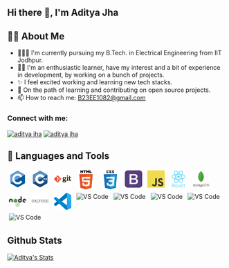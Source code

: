 ## Hi there 👋, I'm Aditya Jha

## 🙋‍♂️ About Me
- 👨🏼‍🎓 I'm currently pursuing my B.Tech. in Electrical Engineering from IIT Jodhpur.
- 👨‍💻 I'm an enthusiastic learner, have my interest and a bit of experience in development, by working on a bunch of projects.
- ✨ I feel excited working and learning new tech stacks.
- 👯 On the path of learning and contributing on open source projects. 
- 📫 How to reach me: <a href="mailto:B23EE1082@gmail.com">B23EE1082@gmail.com</a>

<h3 align="left">Connect with me:</h3>
<p align="left">
<a href="https://www.linkedin.com/in/adityajha-ad468/" target="blank"><img align="center" src="https://raw.githubusercontent.com/rahuldkjain/github-profile-readme-generator/master/src/images/icons/Social/linked-in-alt.svg" alt="aditya jha" height="30" width="40" /></a>
<a href="https://www.instagram.com/adityaj_24/" target="blank"><img align="center" src="https://raw.githubusercontent.com/rahuldkjain/github-profile-readme-generator/master/src/images/icons/Social/instagram.svg" alt="aditya jha" height="30" width="40" /></a>
</p>

## 🚀 Languages and Tools
<p align="left">
<img src="https://raw.githubusercontent.com/devicons/devicon/master/icons/c/c-original.svg" alt="C" height="40" style="vertical-align:top; margin:4px"/>
<img src="https://raw.githubusercontent.com/github/explore/80688e429a7d4ef2fca1e82350fe8e3517d3494d/topics/cpp/cpp.png" alt="C++" height="40" style="vertical-align:top; margin:4px">
<img src="https://raw.githubusercontent.com/github/explore/80688e429a7d4ef2fca1e82350fe8e3517d3494d/topics/git/git.png" alt="git" height="40" style="vertical-align:top; margin:4px">
<img src="https://raw.githubusercontent.com/github/explore/80688e429a7d4ef2fca1e82350fe8e3517d3494d/topics/html/html.png" alt="html" height="44" style="vertical-align:top; margin:4px">
<img src="https://raw.githubusercontent.com/github/explore/80688e429a7d4ef2fca1e82350fe8e3517d3494d/topics/css/css.png" alt="css" height="44" style="vertical-align:top; margin:4px">
<img src="https://raw.githubusercontent.com/github/explore/80688e429a7d4ef2fca1e82350fe8e3517d3494d/topics/bootstrap/bootstrap.png" alt="bootstrap" height="40" style="vertical-align:top; margin:4px">
<img src="https://raw.githubusercontent.com/github/explore/80688e429a7d4ef2fca1e82350fe8e3517d3494d/topics/javascript/javascript.png" alt="Javascript" height="40" style="vertical-align:top; margin:4px">
  <img src="https://raw.githubusercontent.com/devicons/devicon/master/icons/react/react-original-wordmark.svg" alt="React" height="40" style="vertical-align:top; margin:4px"/>
  <img src="https://raw.githubusercontent.com/devicons/devicon/master/icons/mongodb/mongodb-original-wordmark.svg" alt="MongoDB" height="40" style="vertical-align:top; margin:4px"/>
  <img src="https://raw.githubusercontent.com/devicons/devicon/master/icons/nodejs/nodejs-original-wordmark.svg" alt="NodeJS" height="40" style="vertical-align:top; margin:4px"/>
  <img src="https://raw.githubusercontent.com/devicons/devicon/master/icons/express/express-original-wordmark.svg" alt="Express" height="40" style="vertical-align:top; margin:4px"/>
<img src="https://raw.githubusercontent.com/github/explore/80688e429a7d4ef2fca1e82350fe8e3517d3494d/topics/visual-studio-code/visual-studio-code.png" alt="VS Code" height="40" style="vertical-align:top; margin:4px">
  <img src="https://user-images.githubusercontent.com/25181517/117201470-f6d56780-adec-11eb-8f7c-e70e376cfd07.png" alt="VS Code" height="40" style="vertical-align:top; margin:4px">
  <img src="https://user-images.githubusercontent.com/25181517/183891303-41f257f8-6b3d-487c-aa56-c497b880d0fb.png" alt="VS Code" height="40" style="vertical-align:top; margin:4px">
  <img src="https://user-images.githubusercontent.com/25181517/117208740-bfb78400-adf5-11eb-97bb-09072b6bedfc.png" alt="VS Code" height="40" style="vertical-align:top; margin:4px">
  <img src="https://github.com/marwin1991/profile-technology-icons/assets/136815194/5f8c622c-c217-4649-b0a9-7e0ee24bd704" alt="VS Code" height="40" style="vertical-align:top; margin:4px">
  <img src="https://github.com/user-attachments/assets/e4bd419a-2a4a-459a-ba9a-d3324e693c4d" alt="VS Code" height="40" style="vertical-align:top; margin:4px">
</p>

## Github Stats
[![Aditya's Stats](https://awesome-github-stats.azurewebsites.net/user-stats/adityajha-iitj?cardType=github&preferLogin=false)](https://git.io/awesome-stats-card)
